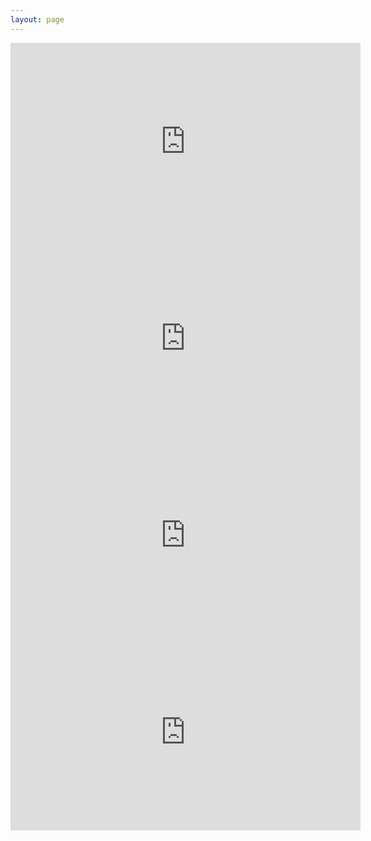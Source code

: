 ```yaml
---
layout: page
---
```


<iframe width="560" height="315" src="https://www.youtube.com/embed/Eo9pU1q8sy8" frameborder="0" allowfullscreen></iframe>

<iframe width="560" height="315" src="https://www.youtube.com/embed/iEg5_MaxFPo" frameborder="0" allowfullscreen></iframe>

<iframe width="560" height="315" src="https://www.youtube.com/embed/lshzZhHAYIs" frameborder="0" allowfullscreen></iframe>

<iframe width="560" height="315" src="https://www.youtube.com/embed/6hCQLEIWadk" frameborder="0" allowfullscreen></iframe>

